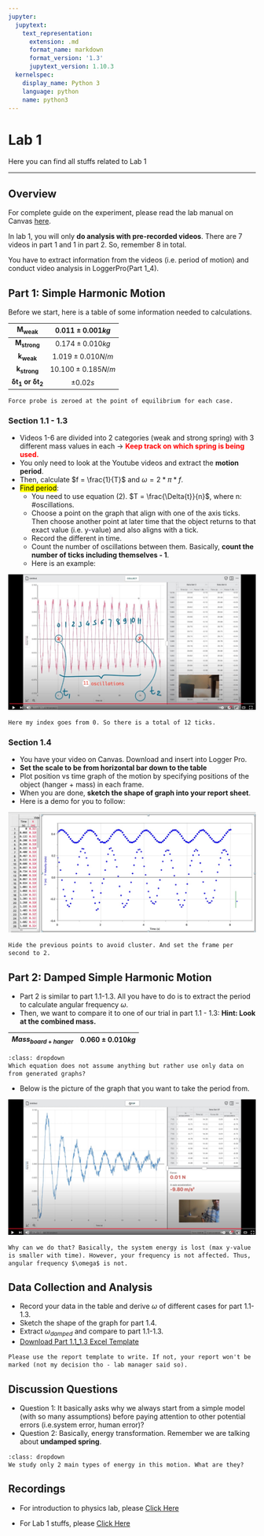 ```yaml
---
jupyter:
  jupytext:
    text_representation:
      extension: .md
      format_name: markdown
      format_version: '1.3'
      jupytext_version: 1.10.3
  kernelspec:
    display_name: Python 3
    language: python
    name: python3
---
```


# Lab 1

Here you can find all stuffs related to Lab 1
___


## Overview

For complete guide on the experiment, please read the lab manual on Canvas [here](https://canvas.ubc.ca/courses/69484/files/12331275?module_item_id=2840042).

In lab 1, you will only **do analysis with pre-recorded videos**. There are 7 videos in part 1 and 1 in part 2. So, remember 8 in total.

You have to extract information from the videos (i.e. period of motion) and conduct video analysis in LoggerPro(Part 1_4).

<!-- #region -->
## Part 1: Simple Harmonic Motion

Before we start, here is a table of some information needed to calculations.

|$\pmb{M_{weak}}$| $0.011\pm{0.001} kg$
|:---------------:|:----------------:|
|$\pmb{M_{strong}}$| $0.174\pm{0.010} kg$|
|$\pmb{k_{weak}}$| $1.019\pm{0.010} N/m$|
|$\pmb{k_{strong}}$| $10.100\pm{0.185} N/m$
|$\pmb{\delta{t_{1}}\:or\:\delta{t_{2}}}$| $\pm{0.02} s$|

```{note}
Force probe is zeroed at the point of equilibrium for each case.
```

### Section 1.1 - 1.3

- Videos 1-6 are divided into 2 categories (weak and strong spring) with 3 different mass values in each \-> <font color=red><b>Keep track on which spring is being used.</b></font>
- You only need to look at the Youtube videos and extract the **motion period**.
- Then, calculate $f = \frac{1}{T}$ and $\omega = 2*\pi*f$.
- <mark>Find period</mark>:
    - You need to use equation (2). $T = \frac{\Delta{t}}{n}$, where n: #oscillations.
    - Choose a point on the graph that align with one of the axis ticks. Then choose another point at later time that the object returns to that exact value (i.e. y-value) and also aligns with a tick.
    - Record the different in time.
    - Count the number of oscillations between them. Basically, **count the number of ticks including themselves - 1**.
    - Here is an example:
    
![](../../images/lab1/lab1_period.jpg)

```{caution}
Here my index goes from 0. So there is a total of 12 ticks.
```


### Section 1.4
    
- You have your video on Canvas. Download and insert into Logger Pro.
- **Set the scale to be from horizontal bar down to the table**
- Plot position vs time graph of the motion by specifying positions of the object (hanger + mass) in each frame.
- When you are done, **sketch the shape of graph into your report sheet**.
- Here is a demo for you to follow:

![](../../images/lab1/lab1_part1_4.jpg)

```{tip}
Hide the previous points to avoid cluster. And set the frame per second to 2.
```

<!-- #endregion -->

## Part 2: Damped Simple Harmonic Motion
- Part 2 is similar to part 1.1-1.3. All you have to do is to extract the period to calculate angular frequency $\omega$.
- Then, we want to compare it to one of our trial in part 1.1 - 1.3: **Hint: Look at the combined mass.**

|$Mass_{board+hanger}$|$0.060\pm{0.010} kg$|
|:-------------------:|:--------------:|

```{tip}
:class: dropdown
Which equation does not assume anything but rather use only data on from generated graphs?
```

- Below is the picture of the graph that you want to take the period from.

![](../../images/lab1/lab1_damp.jpg)

```{tip}
Why can we do that? Basically, the system energy is lost (max y-value is smaller with time). However, your frequency is not affected. Thus, angular frequency $\omega$ is not.
```


## Data Collection and Analysis

- Record your data in the table and derive $\omega$ of different cases for part 1.1-1.3.
- Sketch the shape of the graph for part 1.4.
- Extract $\omega_{damped}$ and compare to part 1.1-1.3.
- [Download Part 1.1_1.3 Excel Template](https://docs.google.com/spreadsheets/d/e/2PACX-1vRzJJjfgeLcQuS1L45VlsObmCSQuhqCSLJCvZVdfvCjzC_Ki31w3XtpX5_JkCY9Xb4u6DVfC8tZy1Ox/pub?output=xlsx)





```{caution}
Please use the report template to write. If not, your report won't be marked (not my decision tho - lab manager said so).
```


## Discussion Questions

- Question 1: It basically asks why we always start from a simple model (with so many assumptions) before paying attention to other potential errors (i.e.system error, human error)?
- Question 2: Basically, energy transformation. Remember we are talking about **undamped spring**.

```{tip}
:class: dropdown
We study only 2 main types of energy in this motion. What are they?
```


## Recordings
- For introduction to physics lab, please [Click Here](https://ubc.zoom.us/rec/share/g-_y_Mf_nx94CwYkEiswMXkg5iKS2owo-2SE8dAoHzxReV4Frqr5rgNcyNM4bHNk.G0eAFEwhiZx49gBH?startTime=1611945511000)

- For Lab 1 stuffs, please [Click Here](https://ubc.zoom.us/rec/share/g-_y_Mf_nx94CwYkEiswMXkg5iKS2owo-2SE8dAoHzxReV4Frqr5rgNcyNM4bHNk.G0eAFEwhiZx49gBH?startTime=1611946556000)

